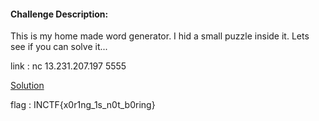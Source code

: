 #### Challenge Description:
This is my home made word generator. I hid a small puzzle inside it. Lets see if you can solve it...

link : nc 13.231.207.197 5555

[Solution](./soln.py)

flag : INCTF{x0r1ng_1s_n0t_b0ring}